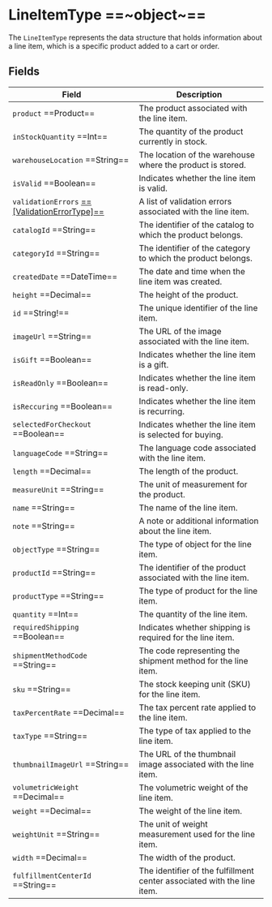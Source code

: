 # LineItemType ==~object~==

The `LineItemType` represents the data structure that holds information about a line item, which is a specific product added to a cart or order. 

## Fields

| Field                              | Description                                                                                           |
|------------------------------------|-------------------------------------------------------------------------------------------------------|
| `product`  ==Product==             | The product associated with the line item.                                                            |
| `inStockQuantity`  ==Int==         | The quantity of the product currently in stock.                                                       |
| `warehouseLocation`  ==String==    | The location of the warehouse where the product is stored.                                            |
| `isValid`  ==Boolean==             | Indicates whether the line item is valid.                                                             |
| `validationErrors` [ ==[ValidationErrorType]== ](validation-error-type.md) | A list of validation errors associated with the line item.    |
| `catalogId`  ==String==            | The identifier of the catalog to which the product belongs.                                           |
| `categoryId`  ==String==           | The identifier of the category to which the product belongs.                                          |
| `createdDate`  ==DateTime==        | The date and time when the line item was created.                                                     |
| `height`  ==Decimal==              | The height of the product.                                                                            |
| `id`  ==String!==                  | The unique identifier of the line item.                                                               |
| `imageUrl`  ==String==             | The URL of the image associated with the line item.                                                   |
| `isGift`  ==Boolean==              | Indicates whether the line item is a gift.                                                            |
| `isReadOnly`  ==Boolean==          | Indicates whether the line item is read-only.                                                         |
| `isReccuring`  ==Boolean==         | Indicates whether the line item is recurring.                                                         |
| `selectedForCheckout`  ==Boolean== | Indicates whether the line item is selected for buying.                                               |
| `languageCode`  ==String==         | The language code associated with the line item.                                                      |
| `length`  ==Decimal==              | The length of the product.                                                                            |
| `measureUnit`  ==String==          | The unit of measurement for the product.                                                              |
| `name`  ==String==                 | The name of the line item.                                                                            |
| `note`  ==String==                 | A note or additional information about the line item.                                                 |
| `objectType`  ==String==           | The type of object for the line item.                                                                 |
| `productId`  ==String==            | The identifier of the product associated with the line item.                                          |
| `productType`  ==String==          | The type of product for the line item.                                                                |
| `quantity`  ==Int==                | The quantity of the line item.                                                                        |
| `requiredShipping`  ==Boolean==    | Indicates whether shipping is required for the line item.                                             |
| `shipmentMethodCode`  ==String==   | The code representing the shipment method for the line item.                                          |
| `sku`  ==String==                  | The stock keeping unit (SKU) for the line item.                                                       |
| `taxPercentRate`  ==Decimal==      | The tax percent rate applied to the line item.                                                        |
| `taxType`  ==String==              | The type of tax applied to the line item.                                                             |
| `thumbnailImageUrl`  ==String==    | The URL of the thumbnail image associated with the line item.                                         |
| `volumetricWeight`  ==Decimal==    | The volumetric weight of the line item.                                                               |
| `weight`  ==Decimal==              | The weight of the line item.                                                                          |
| `weightUnit`  ==String==           | The unit of weight measurement used for the line item.                                                |
| `width`  ==Decimal==               | The width of the product.                                                                             |
| `fulfillmentCenterId`  ==String==  | The identifier of the fulfillment center associated with the line item.                               |

